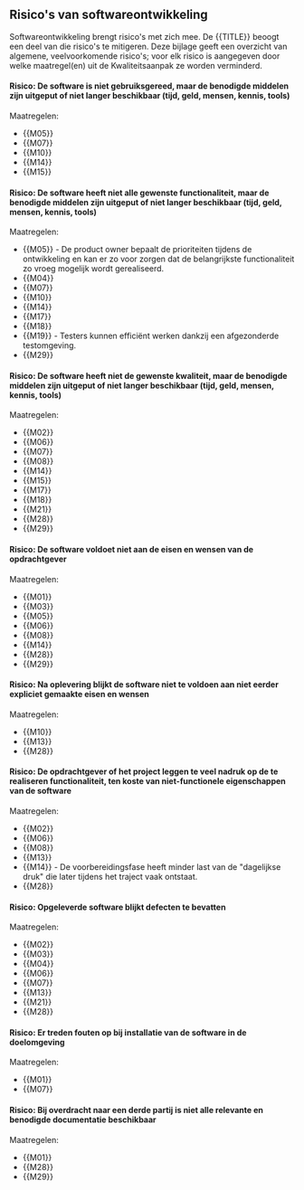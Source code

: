 ## Risico's van softwareontwikkeling

Softwareontwikkeling brengt risico's met zich mee. De {{TITLE}} beoogt een deel van die risico's te mitigeren. Deze bijlage geeft een overzicht van algemene, veelvoorkomende risico's; voor elk risico is aangegeven door welke maatregel(en) uit de Kwaliteitsaanpak ze worden verminderd.

#### Risico: De software is niet gebruiksgereed, maar de benodigde middelen zijn uitgeput of niet langer beschikbaar (tijd, geld, mensen, kennis, tools)

Maatregelen:

* {{M05}}
* {{M07}}
* {{M10}}
* {{M14}}
* {{M15}}

#### Risico: De software heeft niet alle gewenste functionaliteit, maar de benodigde middelen zijn uitgeput of niet langer beschikbaar (tijd, geld, mensen, kennis, tools)

Maatregelen:

* {{M05}} - De product owner bepaalt de prioriteiten tijdens de ontwikkeling en kan er zo voor zorgen dat de belangrijkste functionaliteit zo vroeg mogelijk wordt gerealiseerd.
* {{M04}}
* {{M07}}
* {{M10}}
* {{M14}}
* {{M17}}
* {{M18}}
* {{M19}} - Testers kunnen efficiënt werken dankzij een afgezonderde testomgeving.
* {{M29}}

#### Risico: De software heeft niet de gewenste kwaliteit, maar de benodigde middelen zijn uitgeput of niet langer beschikbaar (tijd, geld, mensen, kennis, tools)

Maatregelen:

* {{M02}}
* {{M06}}
* {{M07}}
* {{M08}}
* {{M14}}
* {{M15}}
* {{M17}}
* {{M18}}
* {{M21}}
* {{M28}}
* {{M29}}

#### Risico: De software voldoet niet aan de eisen en wensen van de opdrachtgever

Maatregelen:

* {{M01}}
* {{M03}}
* {{M05}}
* {{M06}}
* {{M08}}
* {{M14}}
* {{M28}}
* {{M29}}

#### Risico: Na oplevering blijkt de software niet te voldoen aan niet eerder expliciet gemaakte eisen en wensen

Maatregelen:

* {{M10}}
* {{M13}}
* {{M28}}

#### Risico: De opdrachtgever of het project leggen te veel nadruk op de te realiseren functionaliteit, ten koste van niet-functionele eigenschappen van de software

Maatregelen:

* {{M02}}
* {{M06}}
* {{M08}}
* {{M13}}
* {{M14}} - De voorbereidingsfase heeft minder last van de "dagelijkse druk" die later tijdens het traject vaak ontstaat.
* {{M28}}

#### Risico: Opgeleverde software blijkt defecten te bevatten

Maatregelen:

* {{M02}}
* {{M03}}
* {{M04}}
* {{M06}}
* {{M07}}
* {{M13}}
* {{M21}}
* {{M28}}

#### Risico: Er treden fouten op bij installatie van de software in de doelomgeving

Maatregelen:

* {{M01}}
* {{M07}}

#### Risico: Bij overdracht naar een derde partij is niet alle relevante en benodigde documentatie beschikbaar

Maatregelen:

* {{M01}}
* {{M28}}
* {{M29}}
